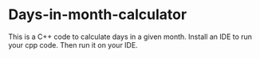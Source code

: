 # Days-in-month-calculator
This is a C++ code to calculate days in a given month.
Install an IDE to run your cpp code.
Then run it on your IDE.
